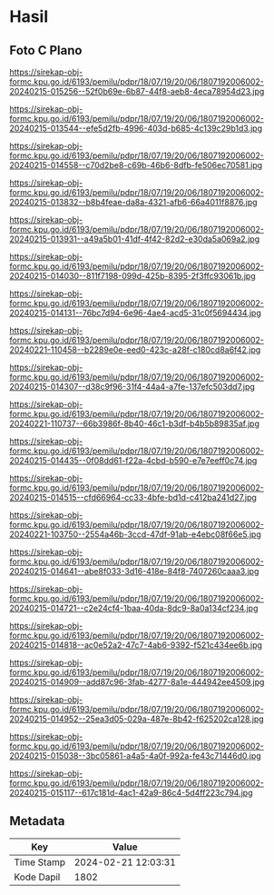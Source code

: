 # Hasil

## Foto C Plano

https://sirekap-obj-formc.kpu.go.id/6193/pemilu/pdpr/18/07/19/20/06/1807192006002-20240215-015256--52f0b69e-6b87-44f8-aeb8-4eca78954d23.jpg

https://sirekap-obj-formc.kpu.go.id/6193/pemilu/pdpr/18/07/19/20/06/1807192006002-20240215-013544--efe5d2fb-4996-403d-b685-4c139c29b1d3.jpg

https://sirekap-obj-formc.kpu.go.id/6193/pemilu/pdpr/18/07/19/20/06/1807192006002-20240215-014558--c70d2be8-c69b-46b6-8dfb-fe506ec70581.jpg

https://sirekap-obj-formc.kpu.go.id/6193/pemilu/pdpr/18/07/19/20/06/1807192006002-20240215-013832--b8b4feae-da8a-4321-afb6-66a4011f8876.jpg

https://sirekap-obj-formc.kpu.go.id/6193/pemilu/pdpr/18/07/19/20/06/1807192006002-20240215-013931--a49a5b01-41df-4f42-82d2-e30da5a069a2.jpg

https://sirekap-obj-formc.kpu.go.id/6193/pemilu/pdpr/18/07/19/20/06/1807192006002-20240215-014030--811f7198-099d-425b-8395-2f3ffc93061b.jpg

https://sirekap-obj-formc.kpu.go.id/6193/pemilu/pdpr/18/07/19/20/06/1807192006002-20240215-014131--76bc7d94-6e96-4ae4-acd5-31c0f5694434.jpg

https://sirekap-obj-formc.kpu.go.id/6193/pemilu/pdpr/18/07/19/20/06/1807192006002-20240221-110458--b2289e0e-eed0-423c-a28f-c180cd8a6f42.jpg

https://sirekap-obj-formc.kpu.go.id/6193/pemilu/pdpr/18/07/19/20/06/1807192006002-20240215-014307--d38c9f96-31f4-44a4-a7fe-137efc503dd7.jpg

https://sirekap-obj-formc.kpu.go.id/6193/pemilu/pdpr/18/07/19/20/06/1807192006002-20240221-110737--66b3986f-8b40-46c1-b3df-b4b5b89835af.jpg

https://sirekap-obj-formc.kpu.go.id/6193/pemilu/pdpr/18/07/19/20/06/1807192006002-20240215-014435--0f08dd61-f22a-4cbd-b590-e7e7eeff0c74.jpg

https://sirekap-obj-formc.kpu.go.id/6193/pemilu/pdpr/18/07/19/20/06/1807192006002-20240215-014515--cfd66964-cc33-4bfe-bd1d-c412ba241d27.jpg

https://sirekap-obj-formc.kpu.go.id/6193/pemilu/pdpr/18/07/19/20/06/1807192006002-20240221-103750--2554a46b-3ccd-47df-91ab-e4ebc08f66e5.jpg

https://sirekap-obj-formc.kpu.go.id/6193/pemilu/pdpr/18/07/19/20/06/1807192006002-20240215-014641--abe8f033-3d16-418e-84f8-7407260caaa3.jpg

https://sirekap-obj-formc.kpu.go.id/6193/pemilu/pdpr/18/07/19/20/06/1807192006002-20240215-014721--c2e24cf4-1baa-40da-8dc9-8a0a134cf234.jpg

https://sirekap-obj-formc.kpu.go.id/6193/pemilu/pdpr/18/07/19/20/06/1807192006002-20240215-014818--ac0e52a2-47c7-4ab6-9392-f521c434ee6b.jpg

https://sirekap-obj-formc.kpu.go.id/6193/pemilu/pdpr/18/07/19/20/06/1807192006002-20240215-014909--add87c96-3fab-4277-8a1e-444942ee4509.jpg

https://sirekap-obj-formc.kpu.go.id/6193/pemilu/pdpr/18/07/19/20/06/1807192006002-20240215-014952--25ea3d05-029a-487e-8b42-f625202ca128.jpg

https://sirekap-obj-formc.kpu.go.id/6193/pemilu/pdpr/18/07/19/20/06/1807192006002-20240215-015038--3bc05861-a4a5-4a0f-992a-fe43c71446d0.jpg

https://sirekap-obj-formc.kpu.go.id/6193/pemilu/pdpr/18/07/19/20/06/1807192006002-20240215-015117--617c181d-4ac1-42a9-86c4-5d4ff223c794.jpg


## Metadata

| Key        | Value               |
| ---------- | ------------------- |
| Time Stamp | 2024-02-21 12:03:31 |
| Kode Dapil | 1802                |



